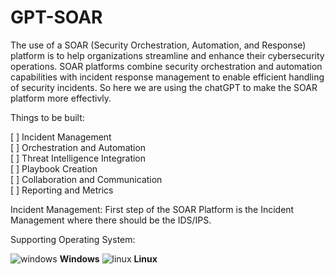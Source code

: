# GPT-SOAR
The use of a SOAR (Security Orchestration, Automation, and Response) platform is to help organizations streamline and enhance their cybersecurity operations. SOAR platforms combine security orchestration and automation capabilities with incident response management to enable efficient handling of security incidents. So here we are using the chatGPT to make the SOAR platform more effectivly.

Things to be built:

[ ] Incident Management <br/>
[ ] Orchestration and Automation <br/>
[ ] Threat Intelligence Integration <br/>
[ ] Playbook Creation <br/>
[ ] Collaboration and Communication <br/>
[ ] Reporting and Metrics <br/>

Incident Management:
First step of the SOAR Platform is the Incident Management where there should be the IDS/IPS.


Supporting Operating System:

![windows](https://github.com/katesaikishore/GPT-SOAR/assets/10182914/ff782a97-b3cd-4ac0-80a9-1b0535c52e57) <b>Windows</b>
![linux](https://github.com/katesaikishore/GPT-SOAR/assets/10182914/44b79ea7-80c9-4786-ac0e-321072c8db35)   <b>Linux</b>


